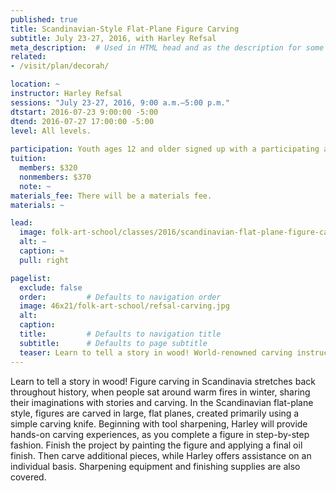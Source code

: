 ```yaml
---
published: true
title: Scandinavian-Style Flat-Plane Figure Carving 
subtitle: July 23-27, 2016, with Harley Refsal 
meta_description:  # Used in HTML head and as the description for some search engines
related:
- /visit/plan/decorah/

location: ~
instructor: Harley Refsal 
sessions: "July 23-27, 2016, 9:00 a.m.–5:00 p.m."
dtstart: 2016-07-23 9:00:00 -5:00
dtend: 2016-07-27 17:00:00 -5:00
level: All levels. 
  
participation: Youth ages 12 and older signed up with a participating adult receive a 25% discount. 
tuition:
  members: $320
  nonmembers: $370
  note: ~
materials_fee: There will be a materials fee. 
materials: ~

lead:
  image: folk-art-school/classes/2016/scandinavian-flat-plane-figure-carving-refsal.jpg
  alt: ~
  caption: ~
  pull: right

pagelist:
  exclude: false
  order:         # Defaults to navigation order  
  image: 46x21/folk-art-school/refsal-carving.jpg
  alt:
  caption:
  title:         # Defaults to navigation title
  subtitle:      # Defaults to page subtitle
  teaser: Learn to tell a story in wood! World-renowned carving instructor Harley Refsal will teach you the Scandinavian flat plane figure carving style.
---
```

Learn to tell a story in wood! Figure carving in Scandinavia stretches back throughout history, when people sat around warm fires in winter, sharing their imaginations with stories and carving. In the Scandinavian flat-plane style, figures are carved in large, flat planes, created primarily using a simple carving knife. Beginning with tool sharpening, Harley will provide hands-on carving experiences, as you complete a figure in step-by-step fashion. Finish the project by painting the figure and applying a final oil finish. Then carve additional pieces, while Harley offers assistance on an individual basis. Sharpening equipment and finishing supplies are also covered. 